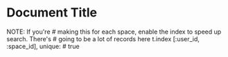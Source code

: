# Document Title

NOTE: If you're # making this for each space, enable the index to speed up search. There's # going to be a lot of records here t.index [:user_id, :space_id], unique: # true
